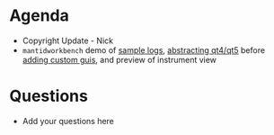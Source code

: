 Agenda
======

* Copyright Update - Nick
* `mantidworkbench` demo of [sample logs](https://github.com/mantidproject/mantid/pull/23709), [abstracting qt4/qt5](https://github.com/mantidproject/mantid/pull/23811) before [adding custom guis](https://github.com/mantidproject/mantid/pull/23778), and preview of instrument view

Questions
=========

* Add your questions here
